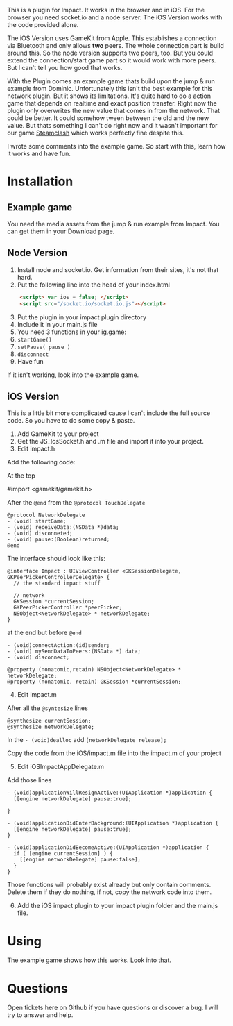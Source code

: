 This is a plugin for Impact. It works in the browser and in iOS. For the browser you need socket.io and a node server. The iOS Version works with the code provided alone.

The iOS Version uses GameKit from Apple. This establishes a connection via Bluetooth and only allows __two__ peers. The whole connection part is build around this. So the node version supports two peers, too. But you could extend the connection/start game part so it would work with more peers. But I can't tell you how good that works.

With the Plugin comes an example game thats build upon the jump & run example from Dominic. Unfortunately this isn't the best example for this network plugin. But it shows its limitations. It's quite hard to do a action game that depends on realtime and exact position transfer. Right now the plugin only overwrites the new value that comes in from the network. That could be better. It could somehow tween between the old and the new value. But thats something I can't do right now and it wasn't important for our game [Steamclash](http://steamclash.com/) which works perfectly fine despite this.

I wrote some comments into the example game. So start with this, learn how it works and have fun.

# Installation

## Example game

You need the media assets from the jump & run example from Impact. You can get them in your Download page.

## Node Version

1. Install node and socket.io. Get information from their sites, it's not that hard.
2. Put the following line into the head of your index.html
```html
    <script> var ios = false; </script>
    <script src="/socket.io/socket.io.js"></script>
```
3. Put the plugin in your impact plugin directory
4. Include it in your main.js file
5. You need 3 functions in your ig.game:
  1. `startGame()`
  2. `setPause( pause )`
  3. `disconnect`
6. Have fun

If it isn't working, look into the example game.

## iOS Version

This is a little bit more complicated cause I can't include the full source code. So you have to do some copy & paste.

1. Add GameKit to your project
2. Get the JS_IosSocket.h and .m file and import it into your project.
3. Edit impact.h

Add the following code:

At the top

  #import <gamekit/gamekit.h>

After the `@end` from the `@protocol TouchDelegate`

    @protocol NetworkDelegate
    - (void) startGame;
    - (void) receiveData:(NSData *)data;
    - (void) disconneted;
    - (void) pause:(Boolean)returned;
    @end

The interface should look like this:

    @interface Impact : UIViewController <GKSessionDelegate, GKPeerPickerControllerDelegate> {
      // the standard impact stuff
  
      // network
      GKSession *currentSession;
      GKPeerPickerController *peerPicker;
      NSObject<NetworkDelegate> * networkDelegate;
    }

at the end but before `@end`

    - (void)connectAction:(id)sender;
    - (void) mySendDataToPeers:(NSData *) data;
    - (void) disconnect;

    @property (nonatomic,retain) NSObject<NetworkDelegate> * networkDelegate;
    @property (nonatomic, retain) GKSession *currentSession;

4. Edit impact.m

After all the `@syntesize` lines

    @synthesize currentSession;
    @synthesize networkDelegate;

In the `- (void)dealloc` add `[networkDelegate release];`

Copy the code from the iOS/impact.m file into the impact.m of your project

5. Edit iOSImpactAppDelegate.m

Add those lines

    - (void)applicationWillResignActive:(UIApplication *)application {
      [[engine networkDelegate] pause:true];
  
    }

    - (void)applicationDidEnterBackground:(UIApplication *)application {
      [[engine networkDelegate] pause:true];
    }

    - (void)applicationDidBecomeActive:(UIApplication *)application {
      if ( [engine currentSession] ) {
        [[engine networkDelegate] pause:false];
      }
    }

Those functions will probably exist already but only contain comments. Delete them if they do nothing, if not, copy the network code into them.

6. Add the iOS impact plugin to your impact plugin folder and the main.js file.

# Using 

The example game shows how this works. Look into that.

# Questions

Open tickets here on Github if you have questions or discover a bug. I will try to answer and help.